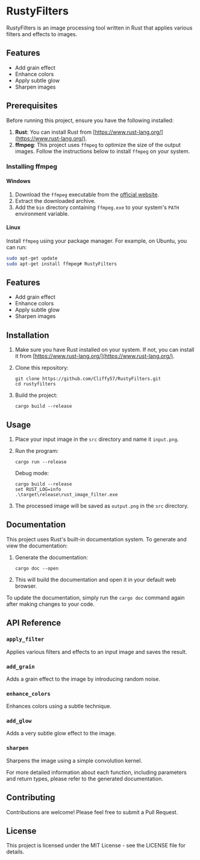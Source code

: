 # RustyFilters

RustyFilters is an image processing tool written in Rust that applies various filters and effects to images.

## Features

- Add grain effect
- Enhance colors
- Apply subtle glow
- Sharpen images

## Prerequisites

Before running this project, ensure you have the following installed:

1. **Rust**: You can install Rust from [https://www.rust-lang.org/](https://www.rust-lang.org/).
2. **ffmpeg**: This project uses `ffmpeg` to optimize the size of the output images. Follow the instructions below to install `ffmpeg` on your system.

### Installing ffmpeg

#### Windows

1. Download the `ffmpeg` executable from the [official website](https://ffmpeg.org/download.html).
2. Extract the downloaded archive.
3. Add the `bin` directory containing `ffmpeg.exe` to your system's `PATH` environment variable.

#### Linux

Install `ffmpeg` using your package manager. For example, on Ubuntu, you can run:

```sh
sudo apt-get update
sudo apt-get install ffmpeg# RustyFilters
```

## Features

- Add grain effect
- Enhance colors
- Apply subtle glow
- Sharpen images

## Installation

1. Make sure you have Rust installed on your system. If not, you can install it from [https://www.rust-lang.org/](https://www.rust-lang.org/).

2. Clone this repository:
   ```
   git clone https://github.com/Cliffy57/RustyFilters.git
   cd rustyfilters
   ```

3. Build the project:
   ```
   cargo build --release
   ```

## Usage

1. Place your input image in the `src` directory and name it `input.png`.

2. Run the program:
   ```
   cargo run --release
   ```
   Debug mode:
   ```
   cargo build --release
   set RUST_LOG=info  
   .\target\release\rust_image_filter.exe
   ```

3. The processed image will be saved as `output.png` in the `src` directory.

## Documentation

This project uses Rust's built-in documentation system. To generate and view the documentation:

1. Generate the documentation:
   ```
   cargo doc --open
   ```

2. This will build the documentation and open it in your default web browser.

To update the documentation, simply run the `cargo doc` command again after making changes to your code.

## API Reference

### `apply_filter`

Applies various filters and effects to an input image and saves the result.

### `add_grain`

Adds a grain effect to the image by introducing random noise.

### `enhance_colors`

Enhances colors using a subtle technique.

### `add_glow`

Adds a very subtle glow effect to the image.

### `sharpen`

Sharpens the image using a simple convolution kernel.

For more detailed information about each function, including parameters and return types, please refer to the generated documentation.

## Contributing

Contributions are welcome! Please feel free to submit a Pull Request.

## License

This project is licensed under the MIT License - see the LICENSE file for details.
